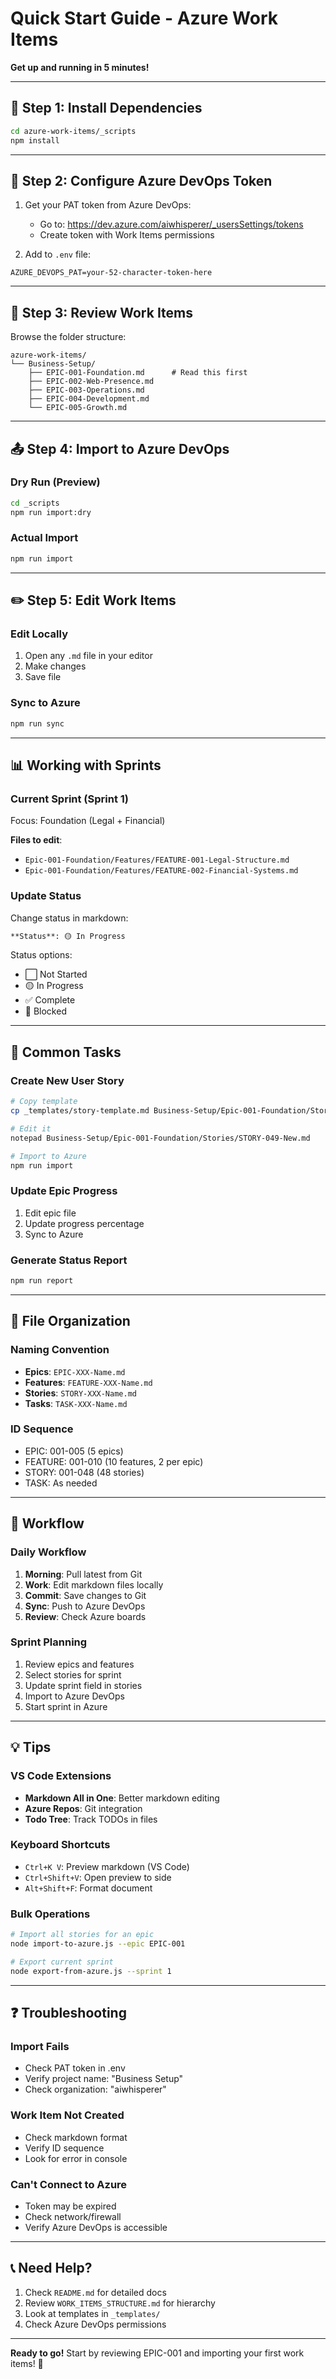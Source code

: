 # Quick Start Guide - Azure Work Items

**Get up and running in 5 minutes!**

---

## 🚀 Step 1: Install Dependencies

```bash
cd azure-work-items/_scripts
npm install
```

---

## 🔑 Step 2: Configure Azure DevOps Token

1. Get your PAT token from Azure DevOps:
   - Go to: https://dev.azure.com/aiwhisperer/_usersSettings/tokens
   - Create token with Work Items permissions

2. Add to `.env` file:
```env
AZURE_DEVOPS_PAT=your-52-character-token-here
```

---

## 📝 Step 3: Review Work Items

Browse the folder structure:
```
azure-work-items/
└── Business-Setup/
    ├── EPIC-001-Foundation.md      # Read this first
    ├── EPIC-002-Web-Presence.md
    ├── EPIC-003-Operations.md
    ├── EPIC-004-Development.md
    └── EPIC-005-Growth.md
```

---

## 📤 Step 4: Import to Azure DevOps

### Dry Run (Preview)
```bash
cd _scripts
npm run import:dry
```

### Actual Import
```bash
npm run import
```

---

## ✏️ Step 5: Edit Work Items

### Edit Locally
1. Open any `.md` file in your editor
2. Make changes
3. Save file

### Sync to Azure
```bash
npm run sync
```

---

## 📊 Working with Sprints

### Current Sprint (Sprint 1)
Focus: Foundation (Legal + Financial)

**Files to edit**:
- `Epic-001-Foundation/Features/FEATURE-001-Legal-Structure.md`
- `Epic-001-Foundation/Features/FEATURE-002-Financial-Systems.md`

### Update Status
Change status in markdown:
```markdown
**Status**: 🟡 In Progress  
```

Status options:
- ⬜ Not Started
- 🟡 In Progress  
- ✅ Complete
- 🔴 Blocked

---

## 🎯 Common Tasks

### Create New User Story
```bash
# Copy template
cp _templates/story-template.md Business-Setup/Epic-001-Foundation/Stories/STORY-049-New.md

# Edit it
notepad Business-Setup/Epic-001-Foundation/Stories/STORY-049-New.md

# Import to Azure
npm run import
```

### Update Epic Progress
1. Edit epic file
2. Update progress percentage
3. Sync to Azure

### Generate Status Report
```bash
npm run report
```

---

## 📁 File Organization

### Naming Convention
- **Epics**: `EPIC-XXX-Name.md`
- **Features**: `FEATURE-XXX-Name.md`
- **Stories**: `STORY-XXX-Name.md`
- **Tasks**: `TASK-XXX-Name.md`

### ID Sequence
- EPIC: 001-005 (5 epics)
- FEATURE: 001-010 (10 features, 2 per epic)
- STORY: 001-048 (48 stories)
- TASK: As needed

---

## 🔄 Workflow

### Daily Workflow
1. **Morning**: Pull latest from Git
2. **Work**: Edit markdown files locally
3. **Commit**: Save changes to Git
4. **Sync**: Push to Azure DevOps
5. **Review**: Check Azure boards

### Sprint Planning
1. Review epics and features
2. Select stories for sprint
3. Update sprint field in stories
4. Import to Azure DevOps
5. Start sprint in Azure

---

## 💡 Tips

### VS Code Extensions
- **Markdown All in One**: Better markdown editing
- **Azure Repos**: Git integration
- **Todo Tree**: Track TODOs in files

### Keyboard Shortcuts
- `Ctrl+K V`: Preview markdown (VS Code)
- `Ctrl+Shift+V`: Open preview to side
- `Alt+Shift+F`: Format document

### Bulk Operations
```bash
# Import all stories for an epic
node import-to-azure.js --epic EPIC-001

# Export current sprint
node export-from-azure.js --sprint 1
```

---

## ❓ Troubleshooting

### Import Fails
- Check PAT token in .env
- Verify project name: "Business Setup"
- Check organization: "aiwhisperer"

### Work Item Not Created
- Check markdown format
- Verify ID sequence
- Look for error in console

### Can't Connect to Azure
- Token may be expired
- Check network/firewall
- Verify Azure DevOps is accessible

---

## 📞 Need Help?

1. Check `README.md` for detailed docs
2. Review `WORK_ITEMS_STRUCTURE.md` for hierarchy
3. Look at templates in `_templates/`
4. Check Azure DevOps permissions

---

**Ready to go!** Start by reviewing EPIC-001 and importing your first work items! 🎉